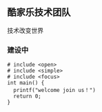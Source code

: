 ## 酷家乐技术团队
技术改变世界

### 建设中

```
# include <open>
# include <simple>
# include <focus>
int main() {
  printf("welcome join us！")
  return 0;
}

```

